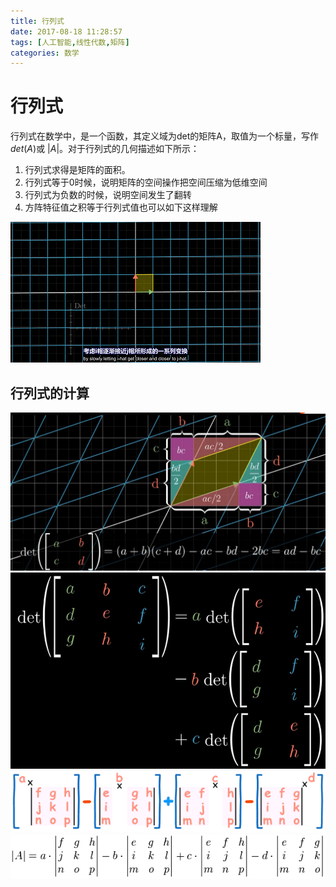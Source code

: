 ```yaml
---
title: 行列式
date: 2017-08-18 11:28:57
tags: [人工智能,线性代数,矩阵]
categories: 数学
---
```


# 行列式
行列式在数学中，是一个函数，其定义域为det的矩阵A，取值为一个标量，写作$det(A)$或 $| A |$。对于行列式的几何描述如下所示：
1. 行列式求得是矩阵的面积。
1. 行列式等于0时候，说明矩阵的空间操作把空间压缩为低维空间
1. 行列式为负数的时候，说明空间发生了翻转
1. 方阵特征值之积等于行列式值也可以如下这样理解

<!--more-->

![](行列式/行列式-b8781bc3.png)

## 行列式的计算

![二阶](行列式/行列式-ec72909a.png)
![三阶](行列式/行列式-8ca7d05d.png)
![](行列式/行列式-1194e010.png)
![四阶](行列式/行列式-cc80fd31.png)
